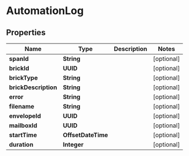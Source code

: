 

# AutomationLog


## Properties

| Name | Type | Description | Notes |
|------------ | ------------- | ------------- | -------------|
|**spanId** | **String** |  |  [optional] |
|**brickId** | **UUID** |  |  [optional] |
|**brickType** | **String** |  |  [optional] |
|**brickDescription** | **String** |  |  [optional] |
|**error** | **String** |  |  [optional] |
|**filename** | **String** |  |  [optional] |
|**envelopeId** | **UUID** |  |  [optional] |
|**mailboxId** | **UUID** |  |  [optional] |
|**startTime** | **OffsetDateTime** |  |  [optional] |
|**duration** | **Integer** |  |  [optional] |



